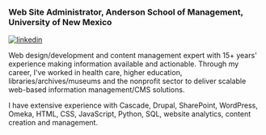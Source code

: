 ### Web Site Administrator, Anderson School of Management, University of New Mexico

<a href="https://www.linkedin.com/in/amyewinter/">![linkedin](https://img.shields.io/badge/Linkedin-ffffff?style=for-the-badge&logo=LinkedIn&logoColor=blue)</a>

Web design/development and content management expert with 15+ years' experience making information available and actionable. Through my career, I've worked in health care, higher education, libraries/archives/museums and the nonprofit sector to deliver scalable web-based information management/CMS solutions. 

I have extensive experience with Cascade, Drupal, SharePoint, WordPress, Omeka, HTML, CSS, JavaScript, Python, SQL, website analytics, content creation and management.

